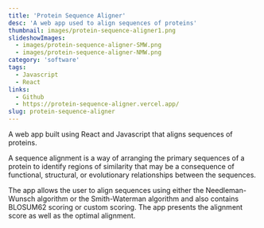 ```yaml
---
title: 'Protein Sequence Aligner'
desc: 'A web app used to align sequences of proteins'
thumbnail: images/protein-sequence-aligner1.png
slideshowImages:
  - images/protein-sequence-aligner-SMW.png
  - images/protein-sequence-aligner-NMW.png
category: 'software'
tags:
  - Javascript
  - React
links:
  - Github
  - https://protein-sequence-aligner.vercel.app/
slug: protein-sequence-aligner
---
```


A web app built using React and Javascript that aligns sequences of proteins.

A sequence alignment is a way of arranging the primary sequences of a protein to identify regions of similarity that may be a consequence of functional, structural, or evolutionary relationships between the sequences.

The app allows the user to align sequences using either the Needleman-Wunsch algorithm or the Smith-Waterman algorithm and also contains BLOSUM62 scoring or custom scoring. The app presents the alignment score as well as the optimal alignment.
